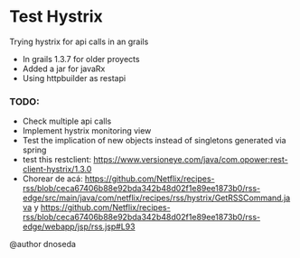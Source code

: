 # Test Hystrix

Trying hystrix for api calls in an grails 

  - In grails 1.3.7 for older proyects
  - Added a jar for javaRx
  - Using httpbuilder as restapi

### TODO:
  - Check multiple api calls
  - Implement hystrix monitoring view
  - Test the implication of new objects instead of singletons generated via spring
  - test this restclient: https://www.versioneye.com/java/com.opower:rest-client-hystrix/1.3.0
  - Chorear de acá: https://github.com/Netflix/recipes-rss/blob/ceca67406b88e92bda342b48d02f1e89ee1873b0/rss-edge/src/main/java/com/netflix/recipes/rss/hystrix/GetRSSCommand.java y https://github.com/Netflix/recipes-rss/blob/ceca67406b88e92bda342b48d02f1e89ee1873b0/rss-edge/webapp/jsp/rss.jsp#L93

@author dnoseda
